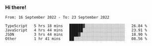 ### Hi there!

<!--START_SECTION:waka-->

```text
From: 16 September 2022 - To: 23 September 2022

TypeScript   5 hrs 18 mins   ██████▓░░░░░░░░░░░░░░░░░░   26.84 %
JavaScript   4 hrs 44 mins   ██████░░░░░░░░░░░░░░░░░░░   23.91 %
JSON         3 hrs 44 mins   ████▓░░░░░░░░░░░░░░░░░░░░   18.90 %
Other        1 hr 41 mins    ██░░░░░░░░░░░░░░░░░░░░░░░   08.56 %
```

<!--END_SECTION:waka-->
